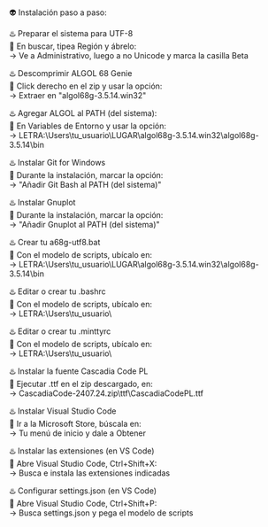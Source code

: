👽 Instalación paso a paso:

♨️ Preparar el sistema para UTF-8      
🌃 En buscar, tipea Región y ábrelo:   
→ Ve a Administrativo, luego a no Unicode y marca la casilla Beta    

♨️ Descomprimir ALGOL 68 Genie      
🌃 Click derecho en el zip y usar la opción:    
→ Extraer en "algol68g-3.5.14.win32"   

♨️ Agregar ALGOL al PATH (del sistema):    
🌃 En Variables de Entorno y usar la opción:    
→ LETRA:\Users\tu_usuario\LUGAR\algol68g-3.5.14.win32\algol68g-3.5.14\bin        

♨️ Instalar Git for Windows        
🌃 Durante la instalación, marcar la opción:        
→ "Añadir Git Bash al PATH (del sistema)"   

♨️ Instalar Gnuplot         
🌃 Durante la instalación, marcar la opción:       
→ "Añadir Gnuplot al PATH (del sistema)"     

♨️ Crear tu a68g-utf8.bat        
🌃 Con el modelo de scripts, ubícalo en:        
→ LETRA:\Users\tu_usuario\LUGAR\algol68g-3.5.14.win32\algol68g-3.5.14\bin  

♨️ Editar o crear tu .bashrc       
🌃 Con el modelo de scripts, ubícalo en:        
→ LETRA:\Users\tu_usuario\    

♨️ Editar o crear tu .minttyrc        
🌃 Con el modelo de scripts, ubícalo en:        
→ LETRA:\Users\tu_usuario\      

♨️ Instalar la fuente Cascadia Code PL        
🌃 Ejecutar .ttf en el zip descargado, en:        
→ CascadiaCode-2407.24.zip\ttf\CascadiaCodePL.ttf 

♨️ Instalar Visual Studio Code        
🌃 Ir a la Microsoft Store, búscala en:        
→ Tu menú de inicio y dale a Obtener      

♨️ Instalar las extensiones (en VS Code)       
🌃 Abre Visual Studio Code, Ctrl+Shift+X:        
→ Busca e instala las extensiones indicadas       

♨️ Configurar settings.json (en VS Code)        
🌃 Abre Visual Studio Code, Ctrl+Shift+P:        
→ Busca settings.json y pega el modelo de scripts
